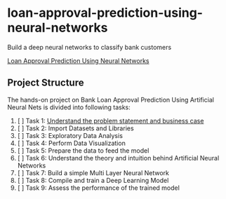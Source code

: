 # loan-approval-prediction-using-neural-networks
Build a deep neural networks to classify bank customers
 
[Loan Approval Prediction Using Neural Networks](https://www.coursera.org/learn/loan-approval-prediction-using-neural-networks/supplement/f2tC5/project-based-course-overview)

## Project Structure
The hands-on project on Bank Loan Approval Prediction Using Artificial Neural Nets is divided into following tasks:

1. [ ] Task 1: [Understand the problem statement and business case](./text/Understand%20the%20Problem%20Statement%20and%20Business%20Case_transcript.txt)
2. [ ] Task 2: Import Datasets and Libraries
3. [ ] Task 3: Exploratory Data Analysis
4. [ ] Task 4: Perform Data Visualization
5. [ ] Task 5: Prepare the data to feed the model
6. [ ] Task 6: Understand the theory and intuition behind Artificial Neural Networks
7. [ ] Task 7: Build a simple Multi Layer Neural Network
8. [ ] Task 8: Compile and train a Deep Learning Model
9. [ ] Task 9: Assess the performance of the trained model